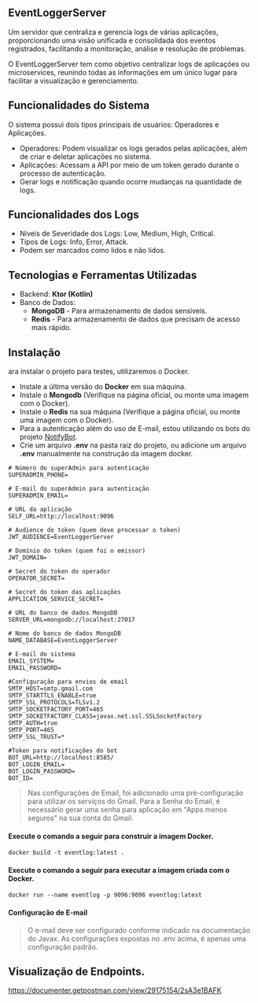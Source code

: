 ## EventLoggerServer
Um servidor que centraliza e gerencia logs de várias aplicações, proporcionando uma visão unificada e consolidada dos eventos registrados, facilitando a monitoração, análise e resolução de problemas.

O EventLoggerServer tem como objetivo centralizar logs de aplicações ou microservices, reunindo todas as informações em um único lugar para facilitar a visualização e gerenciamento.

## Funcionalidades do Sistema
O sistema possui dois tipos principais de usuários: Operadores e Aplicações.
- Operadores: Podem visualizar os logs gerados pelas aplicações, além de criar e deletar aplicações no sistema.
- Aplicações: Acessam a API por meio de um token gerado durante o processo de autenticação.
- Gerar logs e notificação quando ocorre mudanças na quantidade de logs.

## Funcionalidades dos Logs
- Níveis de Severidade dos Logs: Low, Medium, High, Critical.
- Tipos de Logs: Info, Error, Attack.
- Podem ser marcados como lidos e não lidos.

## Tecnologias e Ferramentas Utilizadas

- Backend: **Ktor (Kotlin)**
- Banco de Dados:
    - **MongoDB** - Para armazenamento de dados sensíveis.
    - **Redis** - Para armazenamento de dados que precisam de acesso mais rápido.

## Instalação
ara instalar o projeto para testes, utilizaremos o Docker.

- Instale a última versão do **Docker** em sua máquina.
- Instale o **Mongodb** (Verifique na página oficial, ou monte uma imagem com o Docker).
- Instale o **Redis** na sua máquina (Verifique a página oficial, ou monte uma imagem com o Docker).
- Para a autenticação além do uso de E-mail, estou utilizando os bots do projeto [NotifyBot](https://github.com/sanisamoj/NotifyBot).
- Crie um arquivo **.env** na pasta raiz do projeto, ou adicione um arquivo **.env** manualmente na construção da imagem docker.

```.env
# Número do superAdmin para autenticação
SUPERADMIN_PHONE=

# E-mail do superAdmin para autenticação
SUPERADMIN_EMAIL=

# URL da aplicação
SELF_URL=http://localhost:9096

# Audience do token (quem deve processar o token)
JWT_AUDIENCE=EventLoggerServer

# Domínio do token (quem foi o emissor)
JWT_DOMAIN=

# Secret do token do operador
OPERATOR_SECRET=

# Secret do token das aplicações
APPLICATION_SERVICE_SECRET=

# URL do banco de dados MongoDB
SERVER_URL=mongodb://localhost:27017

# Nome do banco de dados MongoDB
NAME_DATABASE=EventLoggerServer

# E-mail do sistema
EMAIL_SYSTEM=
EMAIL_PASSWORD=

#Configuração para envios de email
SMTP_HOST=smtp.gmail.com
SMTP_STARTTLS_ENABLE=true
SMTP_SSL_PROTOCOLS=TLSv1.2
SMTP_SOCKETFACTORY_PORT=465
SMTP_SOCKETFACTORY_CLASS=javax.net.ssl.SSLSocketFactory
SMTP_AUTH=true
SMTP_PORT=465
SMTP_SSL_TRUST=*

#Token para notificações do bot
BOT_URL=http://localhost:8585/
BOT_LOGIN_EMAIL=
BOT_LOGIN_PASSWORD=
BOT_ID=
```
> Nas configurações de Email, foi adicionado uma pré-configuração para utilizar os serviços do Gmail. Para a Senha do Email, é necessário gerar uma senha para aplicação em "Apps menos seguros" na sua conta do Gmail.

#### Execute o comando a seguir para construir a imagem Docker.

    docker build -t eventlog:latest .

#### Execute o comando a seguir para executar a imagem criada com o Docker.

    docker run --name eventlog -p 9096:9096 eventlog:latest

#### Configuração de E-mail

> O e-mail deve ser configurado conforme indicado na documentação do Javax. As configurações expostas no .env acima, é apenas uma configuração padrão.

## Visualização de Endpoints.
https://documenter.getpostman.com/view/29175154/2sA3e1BAFK
